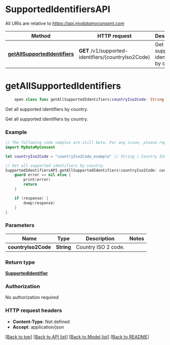 # SupportedIdentifiersAPI

All URIs are relative to *https://api.mydatamyconsent.com*

Method | HTTP request | Description
------------- | ------------- | -------------
[**getAllSupportedIdentifiers**](SupportedIdentifiersAPI.md#getallsupportedidentifiers) | **GET** /v1/supported-identifiers/{countryIso2Code} | Get all supported identifiers by country.


# **getAllSupportedIdentifiers**
```swift
    open class func getAllSupportedIdentifiers(countryIso2Code: String, completion: @escaping (_ data: SupportedIdentifier?, _ error: Error?) -> Void)
```

Get all supported identifiers by country.

Get all supported identifiers by country.

### Example
```swift
// The following code samples are still beta. For any issue, please report via http://github.com/OpenAPITools/openapi-generator/issues/new
import MyDataMyConsent

let countryIso2Code = "countryIso2Code_example" // String | Country ISO 2 code.

// Get all supported identifiers by country.
SupportedIdentifiersAPI.getAllSupportedIdentifiers(countryIso2Code: countryIso2Code) { (response, error) in
    guard error == nil else {
        print(error)
        return
    }

    if (response) {
        dump(response)
    }
}
```

### Parameters

Name | Type | Description  | Notes
------------- | ------------- | ------------- | -------------
 **countryIso2Code** | **String** | Country ISO 2 code. | 

### Return type

[**SupportedIdentifier**](SupportedIdentifier.md)

### Authorization

No authorization required

### HTTP request headers

 - **Content-Type**: Not defined
 - **Accept**: application/json

[[Back to top]](#) [[Back to API list]](../README.md#documentation-for-api-endpoints) [[Back to Model list]](../README.md#documentation-for-models) [[Back to README]](../README.md)

